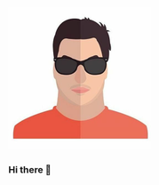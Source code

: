 <img src="https://raw.githubusercontent.com/debba/debba/main/assets/me.jpg" height="256px" width="256px">

### Hi there 👋

